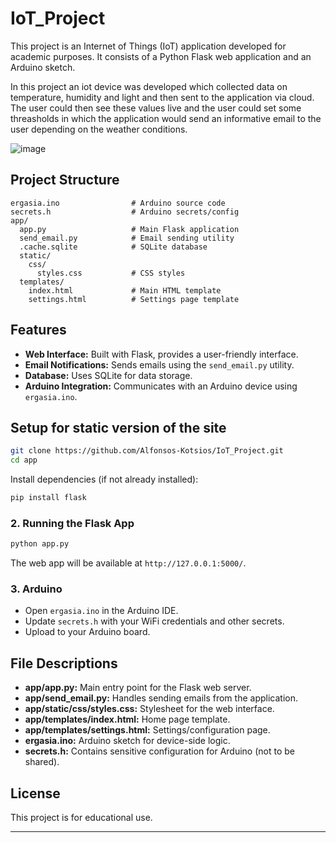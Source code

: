 # IoT_Project

This project is an Internet of Things (IoT) application developed for academic purposes. It consists of a Python Flask web application and an Arduino sketch.

In this project an iot device was developed which collected data on temperature, humidity and light and then sent to the application via cloud. The user could then see these values live and the user could set some threasholds in which the application would send an informative email to the user depending on the weather conditions.

![image](https://github.com/user-attachments/assets/fc4833cd-29ea-4e7a-8cb2-20f00c86c55a)


## Project Structure

```
ergasia.ino                # Arduino source code
secrets.h                  # Arduino secrets/config
app/
  app.py                   # Main Flask application
  send_email.py            # Email sending utility
  .cache.sqlite            # SQLite database
  static/
    css/
      styles.css           # CSS styles
  templates/
    index.html             # Main HTML template
    settings.html          # Settings page template
```

## Features

- **Web Interface:** Built with Flask, provides a user-friendly interface.
- **Email Notifications:** Sends emails using the `send_email.py` utility.
- **Database:** Uses SQLite for data storage.
- **Arduino Integration:** Communicates with an Arduino device using `ergasia.ino`.

## Setup for static version of the site

```sh
git clone https://github.com/Alfonsos-Kotsios/IoT_Project.git
cd app
```

Install dependencies (if not already installed):

```sh
pip install flask
```

### 2. Running the Flask App

```sh
python app.py
```

The web app will be available at `http://127.0.0.1:5000/`.

### 3. Arduino

- Open `ergasia.ino` in the Arduino IDE.
- Update `secrets.h` with your WiFi credentials and other secrets.
- Upload to your Arduino board.

## File Descriptions

- **app/app.py:** Main entry point for the Flask web server.
- **app/send_email.py:** Handles sending emails from the application.
- **app/static/css/styles.css:** Stylesheet for the web interface.
- **app/templates/index.html:** Home page template.
- **app/templates/settings.html:** Settings/configuration page.
- **ergasia.ino:** Arduino sketch for device-side logic.
- **secrets.h:** Contains sensitive configuration for Arduino (not to be shared).

## License

This project is for educational use.

---
